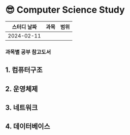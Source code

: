 # 😎 Computer Science Study

|스터디 날짜|과목|범위|
|:---:|:---:|:---:|
|2024-02-11|||

### 과목별 공부 참고도서
## 1. 컴퓨터구조
## 2. 운영체제
## 3. 네트워크
## 4. 데이터베이스

